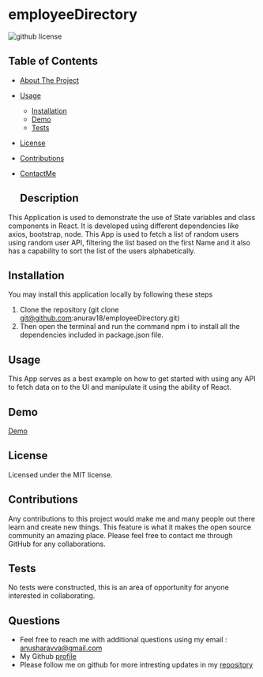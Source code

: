# employeeDirectory

  ![github license](https://img.shields.io/badge/license-MIT-blue.svg)

  ## Table of Contents
  
- [About The Project](#description)
- [Usage](#usage)
  - [Installation](#installation)
  - [Demo](#demo)
  - [Tests](#tests)
- [License](#license)
- [Contributions](#contributions)
- [ContactMe](#questions)

  ## Description
 This Application is used to demonstrate the use of State variables and class components in React. It is developed using different dependencies like axios, bootstrap, node. This App is used to fetch a list of random users using random user API, filtering the list based on the first Name and it also has a capability to sort the list of the users alphabetically.

  ## Installation
  You may install this application locally by following these steps

  1. Clone the repository (git clone git@github.com:anurav18/employeeDirectory.git)
  2. Then open the terminal and run the command npm i to install all the dependencies included in package.json file.

  ## Usage
  This App serves as a best example on how to get started with using any API to fetch data on to the UI and manipulate it using the ability of React.

  ## Demo

  [Demo](/assets/ReactApp.gif)

  ## License
  Licensed under the MIT license.

  ## Contributions
  Any contributions to this project would make me and many people out there learn and create new things. This feature is what it makes the open source community an amazing place. Please feel free to contact me through GitHub for any collaborations.

  ## Tests
  No tests were constructed, this is an area of opportunity for anyone interested in collaborating.

  ## Questions
  * Feel free to reach me with additional questions using my email : anusharavva@gmail.com
  * My Github [profile](https://anurav18.github.io/Portfolio/)
  * Please follow me on github for more intresting updates in my [repository](https://github.com/anurav18?tab=repositories)
  
